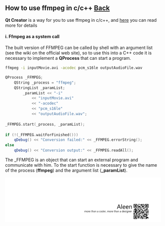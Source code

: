 ## How to use ffmpeg in c/c++ [Back](./qa.md)

**Qt Creator** is a way for you to use ffmpeg in c/c++, and [here](http://infernusweb.altervista.org/wp/download/HMI/UsingFFMPEGinCwithQtCreator.pdf) you can read more for details

#### i. Ffmpeg as a system call

The built version of FFMPEG can be called by shell with an argument list (see the wiki on the
official web site), so to use this into a C++ code it is necessary to implement a **QProcess** that can start a program.

```bash
ffmpeg -i inputMovie.avi -acodec pcm_s16le outputAudioFile.wav
```

```cpp
QProcess _FFMPEG;
    QString _process = "ffmpeg";
    QStringList _paramList;
        _paramList << "-i"
            << "inputMovie.avi"
            << "-acodec"
            << "pcm_s16le"
            << "outputAudioFile.wav";

_FFMPEG.start(_process, _paramList);

if (!(_FFMPEG.waitForFinished()))
    qDebug() << "Conversion failed:" << _FFMPEG.errorString();
else
    qDebug() << "Conversion output:" << _FFMPEG.readAll();
```

The _FFMPEG is an object that can start an external program and communicate with
him. To the start function is necessary to give the name of the process (**ffmpeg**) and the
argument list (**_paramList**).

<a href="http://aleen42.github.io/" target="_blank" ><img src="./../pic/tail.gif"></a>
